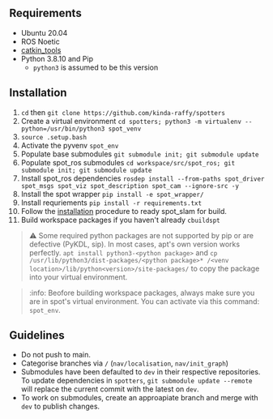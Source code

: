 ## Requirements

- Ubuntu 20.04
- ROS Noetic
- [catkin_tools](https://catkin-tools.readthedocs.io/en/latest/installing.html)
- Python 3.8.10 and Pip
  - `python3` is assumed to be this version

## Installation

1. `cd` then `git clone https://github.com/kinda-raffy/spotters`
2. Create a virtual environment `cd spotters; python3 -m virtualenv --python=/usr/bin/python3 spot_venv`
3. `source .setup.bash`
4. Activate the pyvenv `spot_env`
6. Populate base submodules `git submodule init; git submodule update`
7. Populate spot_ros submodules `cd workspace/src/spot_ros; git submodule init; git submodule update`
8. Install spot_ros dependencies `rosdep install --from-paths spot_driver spot_msgs spot_viz spot_description spot_cam --ignore-src -y`
9. Install the spot wrapper `pip install -e spot_wrapper/`
10. Install requriements `pip install -r requirements.txt`
11. Follow the [installation](/workspace/src/spot_slam/README.md) procedure to ready spot_slam for build.
12. Build workspace packages if you haven't already `cbuildspt`

> :warning: Some required python packages are not supported by pip or are defective (PyKDL, sip). In most cases, apt's own version works perfectly. `apt install python3-<python package>` and `cp /usr/lib/python3/dist-packages/<python package>* /<venv location>/lib/python<version>/site-packages/` to copy the package into your virtual environment.

> :info: Beofore building workspace packages, always make sure you are in spot's virtual environment. You can activate via this command: `spot_env`.

## Guidelines

- Do not push to main.
- Categorise branches via `/` (`nav/localisation`, `nav/init_graph`)
- Submodules have been defaulted to `dev` in their respective repositories. To update dependencies in `spotters`, `git submodule update --remote` will replace the current commit with the latest on `dev`.
- To work on submodules, create an approapiate branch and merge with `dev` to publish changes. 
